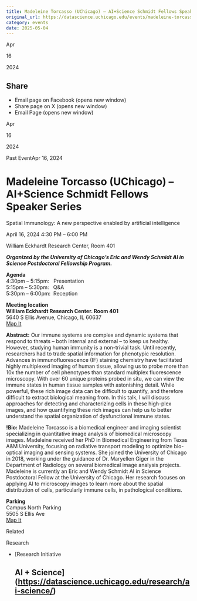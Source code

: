 ```yaml
---
title: Madeleine Torcasso (UChicago) – AI+Science Schmidt Fellows Speaker Series – DSI
original_url: https://datascience.uchicago.edu/events/madeleine-torcasso-uchicago-aiscience-schmidt-fellows-speaker-series
category: events
date: 2025-05-04
---
```


Apr

16

2024

## Share

* Email page on Facebook (opens new window)
* Share page on X (opens new window)
* Email Page (opens new window)

<!-- Table-like structure detected -->

Apr

16

2024

Past EventApr 16, 2024

# Madeleine Torcasso (UChicago) – AI+Science Schmidt Fellows Speaker Series

Spatial Immunology: A new perspective enabled by artificial intelligence

April 16, 2024 4:30 PM – 6:00 PM

William Eckhardt Research Center, Room 401

***Organized by the University of Chicago’s Eric and Wendy Schmidt AI in Science Postdoctoral Fellowship Program.***

**Agenda**  
4:30pm – 5:15pm:   Presentation  
5:15pm – 5:30pm:   Q&A  
5:30pm – 6:00pm:  Reception

**Meeting location**  
**William Eckhardt Research Center. Room 401**  
5640 S Ellis Avenue, Chicago, IL 60637  
[Map It](https://www.google.com/url?q=https://urldefense.com/v3/__https://www.google.com/maps/place/William*Eckhardt*Research*Center/@41.7920793,-87.6018227,15z/data%3D!4m6!3m5!1s0x880e293ef43a7037:0x6f64c2dbdd6c40ae!8m2!3d41.7920793!4d-87.6018227!16s*2Fg*2F11b6gh6_mk?entry%3Dttu__;KysrJSU!!BpyFHLRN4TMTrA!5Q9Ti87Hi49QkAzrttnl2sWVWGi9nydFePoBii9PkUXbLVi2ICn4y7ArM57iBi7FlDfL3wrTWURqGXRqtGGHXoB0$&sa=D&source=calendar&ust=1697901776675281&usg=AOvVaw3MVJ_GY-8D0tW2JqLER2jn)

**Abstract:** Our immune systems are complex and dynamic systems that respond to threats – both internal and external – to keep us healthy. However, studying human immunity is a non-trivial task. Until recently, researchers had to trade spatial information for phenotypic resolution. Advances in immunofluorescence (IF) staining chemistry have facilitated highly multiplexed imaging of human tissue, allowing us to probe more than 10x the number of cell phenotypes than standard multiplex fluorescence microscopy. With over 60 unique proteins probed in situ, we can view the immune states in human tissue samples with astonishing detail. While powerful, these rich image data can be difficult to quantify, and therefore difficult to extract biological meaning from. In this talk, I will discuss approaches for detecting and characterizing cells in these high-plex images, and how quantifying these rich images can help us to better understand the spatial organization of dysfunctional immune states.

**!Bio:** Madeleine Torcasso is a biomedical engineer and imaging scientist specializing in quantitative image analysis of biomedical microscopy images. Madeleine received her PhD in Biomedical Engineering from Texas A&amp;M University, focusing on radiative transport modeling to optimize bio-optical imaging and sensing systems. She joined the University of Chicago in 2018, working under the guidance of Dr. Maryellen Giger in the Department of Radiology on several biomedical image analysis projects. Madeleine is currently an Eric and Wendy Schmidt AI in Science Postdoctoral Fellow at the University of Chicago. Her research focuses on applying AI to microscopy images to learn more about the spatial distribution of cells, particularly immune cells, in pathological conditions.

**Parking**  
Campus North Parking  
5505 S Ellis Ave  
[Map It](https://www.google.com/url?q=https://maps.uchicago.edu/location/campus-north-parking-structure-parking/&sa=D&source=calendar&ust=1697901776675281&usg=AOvVaw0JIY54eCJvKS_UXKsDEuVb)

Related

Research

* [Research Initiative

  ## AI + Science](https://datascience.uchicago.edu/research/ai-science/)